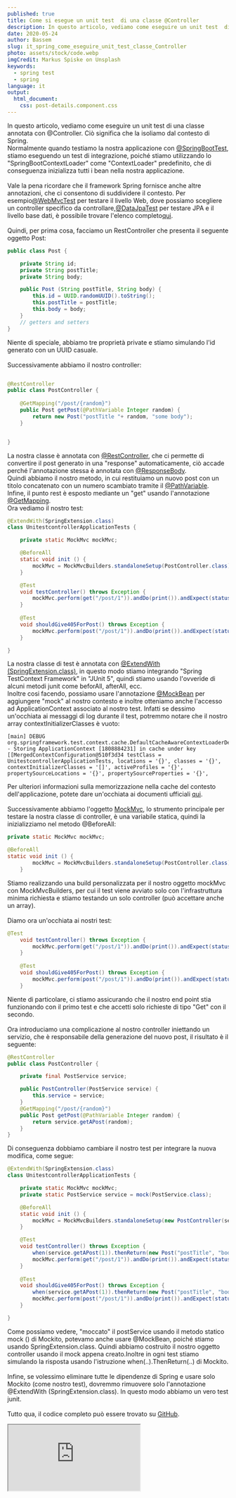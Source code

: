 ```yaml
---
published: true
title: Come si esegue un unit test  di una classe @Controller
description: In questo articolo, vediamo come eseguire un unit test  di una classe annotata con @Controller. Ciò significa che la isoliamo dal contesto di Spring.
date: 2020-05-24
author: Bassem
slug: it_spring_come_eseguire_unit_test_classe_Controller
photo: assets/stock/code.webp
imgCredit: Markus Spiske on Unsplash
keywords:
  - spring test
  - spring
language: it
output:
  html_document:
    css: post-details.component.css
---
```


In questo articolo, vediamo come eseguire un unit test  di una classe annotata con @Controller. Ciò significa che la isoliamo dal contesto di Spring.
<br>
Normalmente quando testiamo la nostra applicazione con [@SpringBootTest](https://docs.spring.io/spring-boot/docs/current/api/org/springframework/boot/test/context/SpringBootTest.html), stiamo eseguendo un test di integrazione, poiché stiamo utilizzando lo "SpringBootContextLoader" come "ContextLoader" predefinito, che di conseguenza inizializza tutti i bean nella nostra applicazione.
<br>  
Vale la pena ricordare che il framework Spring fornisce anche altre annotazioni, che ci consentono di suddividere il contesto. Per esempio[@WebMvcTest](https://docs.spring.io/spring-boot/docs/current/api/org/springframework/boot/test/autoconfigure/web/servlet/WebMvcTest.html) per testare il livello Web, dove possiamo scegliere un controller specifico da controllare,[@DataJpaTest](https://docs.spring.io/spring-boot/docs/current/api/org/springframework/boot/test/autoconfigure/orm/jpa/DataJpaTest.html) per testare JPA e il livello base dati, è possibile trovare l'elenco completo[qui](https://docs.spring.io/spring-boot/docs/current/reference/html/appendix-test-auto-configuration.html#test-auto-configuration).
<br>  
Quindi, per prima cosa, facciamo un RestController che presenta il seguente oggetto Post:
```java
public class Post {

    private String id;
    private String postTitle;
    private String body;

    public Post (String postTitle, String body) {
        this.id = UUID.randomUUID().toString();
        this.postTitle = postTitle;
        this.body = body;
    }
    // getters and setters
}
```
Niente di speciale, abbiamo tre proprietà private e stiamo simulando l'id generato con un UUID casuale.  
<br> 
Successivamente abbiamo il nostro controller:
```java

@RestController
public class PostController {
   
    @GetMapping("/post/{random}")
    public Post getPost(@PathVariable Integer random) {
        return new Post("postTitle "+ random, "some body");
    }


}
```
La nostra classe è annotata con [@RestController](https://docs.spring.io/spring/docs/current/javadoc-api/org/springframework/web/bind/annotation/RestController.html), che ci permette di convertire il post generato in una "response" automaticamente, ciò accade perché l'annotazione stessa è annotata con [@ResponseBody](https://docs.spring.io/spring/docs/current/javadoc-api/org/springframework/web/bind/annotazione/ResponseBody.html).
<br>
Quindi abbiamo il nostro metodo, in cui restituiamo un nuovo post con un titolo concatenato con un numero scambiato tramite il [@PathVariable](https://docs.spring.io/spring/docs/current/javadoc-api/org/springframework/web/bind/annotation/PathVariable.html). Infine, il punto rest è esposto mediante un "get" usando l'annotazione [@GetMapping](https://docs.spring.io/spring-framework/docs/current/javadoc-api/org/springframework/web/bind/annotation/GetMapping.html).
<br>
Ora vediamo il nostro test:
```java
@ExtendWith(SpringExtension.class)
class UnitestcontrollerApplicationTests {

	private static MockMvc mockMvc;

	@BeforeAll
	static void init () {
		mockMvc = MockMvcBuilders.standaloneSetup(PostController.class).build();
	}

	@Test
	void testController() throws Exception {
		mockMvc.perform(get("/post/1")).andDo(print()).andExpect(status().isOk());
	}
	
	@Test
	void shouldGive405ForPost() throws Exception {
		mockMvc.perform(post("/post/1")).andDo(print()).andExpect(status().isMethodNotAllowed());
	}

}
```
La nostra classe di test è annotata con [@ExtendWith (SpringExtension.class)](https://docs.spring.io/spring/docs/current/javadoc-api/org/springframework/test/context/junit/jupiter/SpringExtension.html), in questo modo stiamo integrando "Spring TestContext Framework" in "JUnit 5", quindi stiamo usando l'ovveride di alcuni metodi junit come beforAll, afterAll, ecc.
<br>
Inoltre cosi facendo, possiamo usare l'annotazione [@MockBean](https://docs.spring.io/spring-boot/docs/current/api/org/springframework/boot/test/mock/mockito/MockBean.html) per aggiungere "mock" al nostro contesto e inoltre otteniamo anche l'accesso ad ApplicationContext associato al nostro test. Infatti se dessimo un'occhiata ai messaggi di log durante il test, potremmo notare che il nostro array contextInitializerClasses è vuoto:
```log
[main] DEBUG org.springframework.test.context.cache.DefaultCacheAwareContextLoaderDelegate - Storing ApplicationContext [1808884231] in cache under key [[MergedContextConfiguration@510f3d34 testClass = UnitestcontrollerApplicationTests, locations = '{}', classes = '{}', contextInitializerClasses = '[]', activeProfiles = '{}', propertySourceLocations = '{}', propertySourceProperties = '{}', 
```
Per ulteriori informazioni sulla memorizzazione nella cache del contesto dell'applicazione, potete dare un'occhiata ai documenti ufficiali [qui](https://docs.spring.io/spring/docs/5.1.2.RELEASE/spring-framework-reference/testing.html#testcontext-CTX-gestione-caching).  
<br>
Successivamente abbiamo l'oggetto [MockMvc](https://docs.spring.io/spring-framework/docs/current/javadoc-api/org/springframework/test/web/servlet/MockMvc.html), lo strumento principale per testare la nostra classe di controller, è una variabile statica, quindi  la inizializziamo nel metodo @BeforeAll:
```java
private static MockMvc mockMvc;

@BeforeAll
static void init () {
		mockMvc = MockMvcBuilders.standaloneSetup(PostController.class).build();
	}
```
Stiamo realizzando una build personalizzata per il nostro oggetto mockMvc con MockMvcBuilders, per cui il test viene avviato solo con l'infrastruttura minima richiesta e stiamo testando un solo controller (può accettare anche un array).  
<br>
Diamo ora un'occhiata ai nostri test:
```java
@Test
	void testController() throws Exception {
		mockMvc.perform(get("/post/1")).andDo(print()).andExpect(status().isOk());
	}
	
	@Test
	void shouldGive405ForPost() throws Exception {
		mockMvc.perform(post("/post/1")).andDo(print()).andExpect(status().isMethodNotAllowed());
	}
```
Niente di particolare, ci stiamo assicurando che il nostro end point stia funzionando con il primo test e che accetti solo richieste di tipo "Get"  con il secondo.  
<br>
Ora introduciamo una complicazione al nostro controller iniettando un servizio, che è responsabile della generazione del nuovo post, il risultato è il seguente:
```java
@RestController
public class PostController {

    private final PostService service;

    public PostController(PostService service) {
        this.service = service;
    }
    @GetMapping("/post/{random}")
    public Post getPost(@PathVariable Integer random) {
        return service.getAPost(random);
    }
}
```
Di conseguenza dobbiamo cambiare il nostro test per integrare la nuova modifica, come segue:
```java
@ExtendWith(SpringExtension.class)
class UnitestcontrollerApplicationTests {

	private static MockMvc mockMvc;
	private static PostService service = mock(PostService.class);

	@BeforeAll
	static void init () {
		mockMvc = MockMvcBuilders.standaloneSetup(new PostController(service)).build();
	}

	@Test
	void testController() throws Exception {
		when(service.getAPost(1)).thenReturn(new Post("postTitle", "body"));
		mockMvc.perform(get("/post/1")).andDo(print()).andExpect(status().isOk());
	}
	
	@Test
	void shouldGive405ForPost() throws Exception {
		when(service.getAPost(1)).thenReturn(new Post("postTitle", "body"));
		mockMvc.perform(post("/post/1")).andDo(print()).andExpect(status().isMethodNotAllowed());
	}

}
```
Come possiamo vedere, "moccato" il postService usando il metodo statico mock () di Mockito, potevamo anche usare @MockBean, poiché stiamo usando SpringExtension.class.
Quindi abbiamo costruito il nostro oggetto controller usando il mock appena creato.Inoltre in ogni test stiamo simulando la risposta usando l'istruzione when(..).ThenReturn(..) di Mockito.  
<br>
Infine, se volessimo eliminare tutte le dipendenze di Spring e usare solo Mockito (come nostro test), dovremmo rimuovere solo l'annotazione @ExtendWith (SpringExtension.class). In questo modo abbiamo un vero test junit.  
<br>
Tutto qua, il codice completo può essere trovato su [GitHub](https://github.com/s0l0c0ding/spring-tips/tree/master/unitestcontroller).
<br>
<div class="embed-responsive embed-responsive-16by9">
  <iframe class="embed-responsive-item" src="https://www.youtube.com/embed/yM5hcBLzPwE" allowfullscreen></iframe>
</div>
<br>
